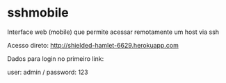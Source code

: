 sshmobile
=========

Interface web (mobile) que permite acessar remotamente um host via ssh

Acesso direto: http://shielded-hamlet-6629.herokuapp.com

Dados para login no primeiro link:

user: admin / password: 123